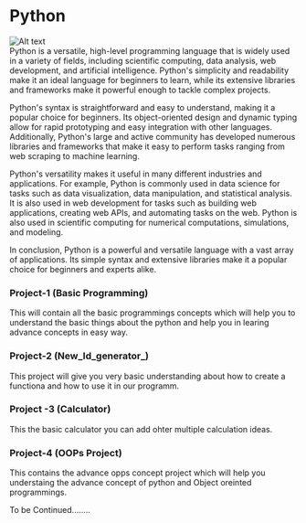 # Python
![Alt text](https://www.softwaretestinghelp.com/wp-content/qa/uploads/2020/12/Python-Programming.png)<br>
Python is a versatile, high-level programming language that is widely used in a variety of fields, including scientific computing, data analysis, web development, and artificial intelligence. Python's simplicity and readability make it an ideal language for beginners to learn, while its extensive libraries and frameworks make it powerful enough to tackle complex projects.

Python's syntax is straightforward and easy to understand, making it a popular choice for beginners. Its object-oriented design and dynamic typing allow for rapid prototyping and easy integration with other languages. Additionally, Python's large and active community has developed numerous libraries and frameworks that make it easy to perform tasks ranging from web scraping to machine learning.

Python's versatility makes it useful in many different industries and applications. For example, Python is commonly used in data science for tasks such as data visualization, data manipulation, and statistical analysis. It is also used in web development for tasks such as building web applications, creating web APIs, and automating tasks on the web. Python is also used in scientific computing for numerical computations, simulations, and modeling.

In conclusion, Python is a powerful and versatile language with a vast array of applications. Its simple syntax and extensive libraries make it a popular choice for beginners and experts alike.
### Project-1 (Basic Programming)
This will contain all the basic programmings concepts which will help you to understand the basic things about the python and help you in learing advance concepts in easy way.
### Project-2 (New_Id_generator_)
This project will give you very basic understanding about how to create a functiona and how to use it in our programm.
### Project -3 (Calculator)
This the basic calculator you can add ohter multiple calculation ideas.
### Project-4 (OOPs Project)
This contains the advance opps concept project which will help you understaing the advance concept of python and Object oreinted programmings.

To be Continued........
